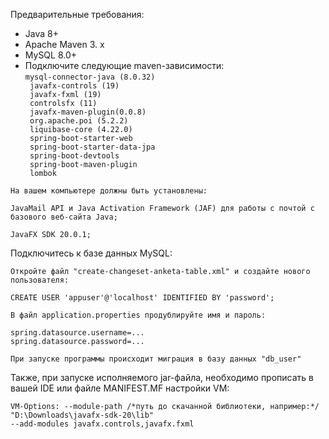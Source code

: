 Предварительные требования:

<ul>
 <li>Java 8+</li>
 <li>Apache Maven 3. x</li>
 <li>MySQL 8.0+</li>
 <li>Подключите следующие maven-зависимости:<br>
 <code>mysql-connector-java (8.0.32)
 javafx-controls (19)
 javafx-fxml (19)
 controlsfx (11)
 javafx-maven-plugin(0.0.8)
 org.apache.poi (5.2.2)
 liquibase-core (4.22.0)
 spring-boot-starter-web
 spring-boot-starter-data-jpa
 spring-boot-devtools
 spring-boot-maven-plugin
 lombok</code>
 </li>
 </ul>

    На вашем компьютере должны быть установлены:

    JavaMail API и Java Activation Framework (JAF) для работы с почтой с базового веб-сайта Java;

    JavaFX SDK 20.0.1;

Подключитесь к базе данных MySQL:

    Откройте файл "create-changeset-anketa-table.xml" и создайте нового пользователя:

    CREATE USER 'appuser'@'localhost' IDENTIFIED BY 'password';

    В файл application.properties продублируйте имя и пароль:

    spring.datasource.username=...
    spring.datasource.password=...

    При запуске программы происходит миграция в базу данных "db_user"

Также, при запуске исполняемого jar-файла, необходимо прописать в вашей IDE или файле MANIFEST.MF настройки VM:

    VM-Options: --module-path /*путь до скачанной библиотеки, например:*/ "D:\Downloads\javafx-sdk-20\lib"
    --add-modules javafx.controls,javafx.fxml

